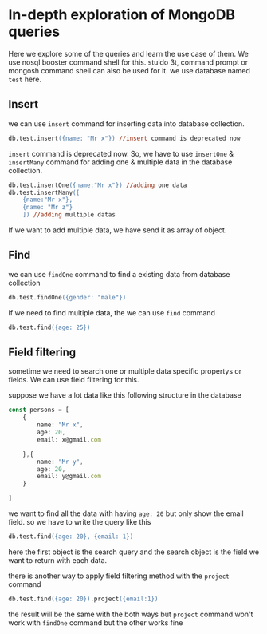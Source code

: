 # In-depth exploration of MongoDB queries

Here we explore some of the queries and learn the use case of them. We use nosql booster command shell for this. stuido 3t, command prompt or mongosh command shell can also be used for it. we use database named `test` here.

## Insert 
we can use `insert` command for inserting data into database collection.

```ps
db.test.insert({name: "Mr x"}) //insert command is deprecated now
```
`insert` command is deprecated now. So, we have to use `insertOne` & `insertMany` command for adding one & multiple data in the database collection.

```ps
db.test.insertOne({name:"Mr x"}) //adding one data
db.test.insertMany([
    {name:"Mr x"},
    {name: "Mr z"}
    ]) //adding multiple datas

```
If we want to add multiple data, we have send it as array of object. 


## Find

we can use `findOne` command to find a existing data from database collection

```ps
db.test.findOne({gender: "male"})
```

If we need to find multiple data, the we can use `find` command
```ps
db.test.find({age: 25})
```


## Field filtering
sometime we need to search one or multiple data specific propertys or fields. We can use field filtering for this.

suppose we have a lot data like this following structure in the database
```typescript
const persons = [
    {
        name: "Mr x",
        age: 20,
        email: x@gmail.com

    },{
        name: "Mr y",
        age: 20,
        email: y@gmail.com
    }

]
```
we want to find all the data with having `age: 20` but only show the email field. so we have to write the query like this

```ps
db.test.find({age: 20}, {email: 1})
```
here the first object is the search query and the search object is the field we want to return with each data.

there is another way to apply field filtering method with the `project` command

```ps
db.test.find({age: 20}).project({email:1})
```

the result will be the same with the both ways but `project` command won't work with `findOne` command but the other works fine




